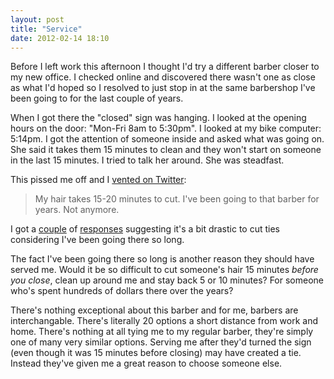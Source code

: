 ```yaml
---
layout: post
title: "Service"
date: 2012-02-14 18:10
---
```


Before I left work this afternoon I thought I'd try a different barber closer to my new office. I checked online and discovered there wasn't one as close as what I'd hoped so I resolved to just stop in at the same barbershop I've been going to for the last couple of years.

When I got there the "closed" sign was hanging. I looked at the opening hours on the door: "Mon-Fri 8am to 5:30pm". I looked at my bike computer: 5:14pm. I got the attention of someone inside and asked what was going on. She said it takes them 15 minutes to clean and they won't start on someone in the last 15 minutes. I tried to talk her around. She was steadfast.

This pissed me off and I [vented on Twitter](http://twitter.com/jimwhimpey/status/169321194183593984):

> My hair takes 15-20 minutes to cut. I've been going to that barber for years. Not anymore.

I got a [couple](http://twitter.com/freshtonic/status/169327784727023616) of [responses](http://twitter.com/kondro/status/169322614198767616) suggesting it's a bit drastic to cut ties considering I've been going there so long.

The fact I've been going there so long is another reason they should have served me. Would it be so difficult to cut someone's hair 15 minutes *before you close*, clean up around me and stay back 5 or 10 minutes? For someone who's spent hundreds of dollars there over the years?

There's nothing exceptional about this barber and for me, barbers are interchangable. There's literally 20 options a short distance from work and home. There's nothing at all tying me to my regular barber, they're simply one of many very similar options. Serving me after they'd turned the sign (even though it was 15 minutes before closing) may have created a tie. Instead they've given me a great reason to choose someone else.